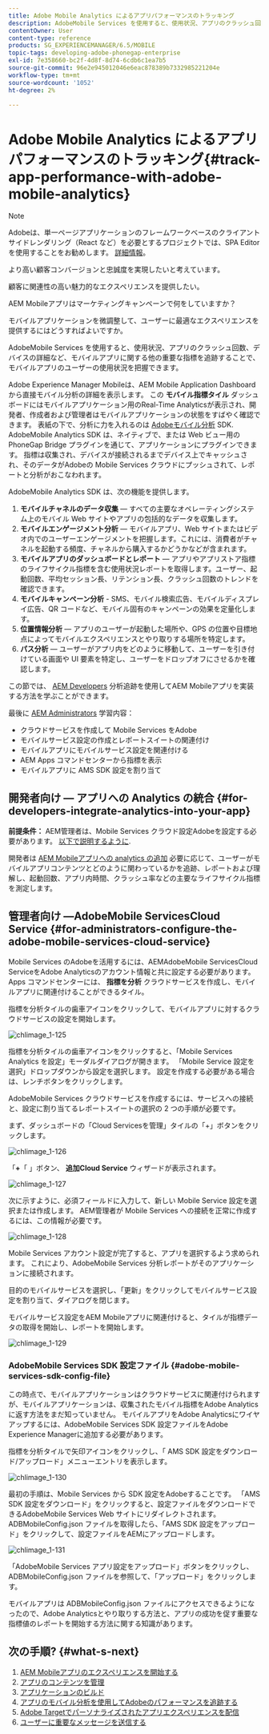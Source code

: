 ```yaml
---
title: Adobe Mobile Analytics によるアプリパフォーマンスのトラッキング
description: AdobeMobile Services を使用すると、使用状況、アプリのクラッシュ回数、デバイスの詳細など、モバイルアプリに関する他の重要な指標を追跡することで、モバイルアプリのユーザーの使用状況を把握できます。 このページでは、この機能について詳しく見ていきます。
contentOwner: User
content-type: reference
products: SG_EXPERIENCEMANAGER/6.5/MOBILE
topic-tags: developing-adobe-phonegap-enterprise
exl-id: 7e358660-bc2f-4d8f-8d74-6cdb6c1ea7b5
source-git-commit: 96e2e945012046e6eac878389b7332985221204e
workflow-type: tm+mt
source-wordcount: '1052'
ht-degree: 2%

---
```


# Adobe Mobile Analytics によるアプリパフォーマンスのトラッキング{#track-app-performance-with-adobe-mobile-analytics}

>[!NOTE]
>
>Adobeは、単一ページアプリケーションのフレームワークベースのクライアントサイドレンダリング（React など）を必要とするプロジェクトでは、SPA Editor を使用することをお勧めします。 [詳細情報](/help/sites-developing/spa-overview.md)。

より高い顧客コンバージョンと忠誠度を実現したいと考えています。

顧客に関連性の高い魅力的なエクスペリエンスを提供したい。

AEM Mobileアプリはマーケティングキャンペーンで何をしていますか？

モバイルアプリケーションを微調整して、ユーザーに最適なエクスペリエンスを提供するにはどうすればよいですか。

AdobeMobile Services を使用すると、使用状況、アプリのクラッシュ回数、デバイスの詳細など、モバイルアプリに関する他の重要な指標を追跡することで、モバイルアプリのユーザーの使用状況を把握できます。

Adobe Experience Manager Mobileは、AEM Mobile Application Dashboard から直接モバイル分析の詳細を表示します。 この **モバイル指標タイル** ダッシュボードにはモバイルアプリケーション用のReal-Time Analyticsが表示され、開発者、作成者および管理者はモバイルアプリケーションの状態をすばやく確認できます。 表紙の下で、分析に力を入れるのは [Adobeモバイル分析](https://business.adobe.com/products/analytics/mobile-marketing.html) SDK. AdobeMobile Analytics SDK は、ネイティブで、または Web ビュー用の PhoneGap Bridge プラグインを通じて、アプリケーションにプラグインできます。 指標は収集され、デバイスが接続されるまでデバイス上でキャッシュされ、そのデータがAdobeの Mobile Services クラウドにプッシュされて、レポートと分析がおこなわれます。

AdobeMobile Analytics SDK は、次の機能を提供します。

1. **モバイルチャネルのデータ収集**  — すべての主要なオペレーティングシステム上のモバイル Web サイトやアプリの包括的なデータを収集します。
1. **モバイルエンゲージメント分析**  — モバイルアプリ、Web サイトまたはビデオ内でのユーザーエンゲージメントを把握します。これには、消費者がチャネルを起動する頻度、チャネルから購入するかどうかなどが含まれます。
1. **モバイルアプリのダッシュボードとレポート**  — アプリやアプリストア指標のライフサイクル指標を含む使用状況レポートを取得します。ユーザー、起動回数、平均セッション長、リテンション長、クラッシュ回数のトレンドを確認できます。
1. **モバイルキャンペーン分析** - SMS、モバイル検索広告、モバイルディスプレイ広告、QR コードなど、モバイル固有のキャンペーンの効果を定量化します。
1. **位置情報分析**  — アプリのユーザーが起動した場所や、GPS の位置や目標地点によってモバイルエクスペリエンスとやり取りする場所を特定します。
1. **パス分析**  — ユーザーがアプリ内をどのように移動して、ユーザーを引き付けている画面や UI 要素を特定し、ユーザーをドロップオフにさせるかを確認します。

この節では、 [AEM Developers](#developers) 分析追跡を使用してAEM Mobileアプリを実装する方法を学ぶことができます。

最後に [AEM Administrators](#administrators) 学習内容：

* クラウドサービスを作成して Mobile Services をAdobe
* モバイルサービス設定の作成とレポートスイートの関連付け
* モバイルアプリにモバイルサービス設定を関連付ける
* AEM Apps コマンドセンターから指標を表示
* モバイルアプリに AMS SDK 設定を割り当て

## 開発者向け — アプリへの Analytics の統合 {#for-developers-integrate-analytics-into-your-app}

**前提条件：** AEM管理者は、Mobile Services クラウド設定Adobeを設定する必要があります。 [以下で説明するように](#amscloudserviceconfig).

開発者は [AEM Mobileアプリへの analytics の追加](/help/mobile/phonegap-add-analytics-to-apps.md) 必要に応じて、ユーザーがモバイルアプリコンテンツとどのように関わっているかを追跡、レポートおよび理解し、起動回数、アプリ内時間、クラッシュ率などの主要なライフサイクル指標を測定します。

## 管理者向け —AdobeMobile ServicesCloud Service {#for-administrators-configure-the-adobe-mobile-services-cloud-service}

Mobile Services のAdobeを活用するには、AEMAdobeMobile ServicesCloud ServiceをAdobe Analyticsのアカウント情報と共に設定する必要があります。 Apps コマンドセンターには、 **指標を分析** クラウドサービスを作成し、モバイルアプリに関連付けることができるタイル。

指標を分析タイルの歯車アイコンをクリックして、モバイルアプリに対するクラウドサービスの設定を開始します。

![chlimage_1-125](assets/chlimage_1-125.png)

指標を分析タイルの歯車アイコンをクリックすると、「Mobile Services Analytics を設定」モーダルダイアログが開きます。 「Mobile Service 設定を選択」ドロップダウンから設定を選択します。 設定を作成する必要がある場合は、レンチボタンをクリックします。

AdobeMobile Services クラウドサービスを作成するには、サービスへの接続と、設定に割り当てるレポートスイートの選択の 2 つの手順が必要です。

まず、ダッシュボードの「Cloud Servicesを管理」タイルの「+」ボタンをクリックします。

![chlimage_1-126](assets/chlimage_1-126.png)

「**+**「 」ボタン、 **追加Cloud Service** ウィザードが表示されます。

![chlimage_1-127](assets/chlimage_1-127.png)

次に示すように、必須フィールドに入力して、新しい Mobile Service 設定を選択または作成します。 AEM管理者が Mobile Services への接続を正常に作成するには、この情報が必要です。

![chlimage_1-128](assets/chlimage_1-128.png)

Mobile Services アカウント設定が完了すると、アプリを選択するよう求められます。 これにより、AdobeMobile Services 分析レポートがそのアプリケーションに接続されます。

目的のモバイルサービスを選択し、「更新」をクリックしてモバイルサービス設定を割り当て、ダイアログを閉じます。

モバイルサービス設定をAEM Mobileアプリに関連付けると、タイルが指標データの取得を開始し、レポートを開始します。

![chlimage_1-129](assets/chlimage_1-129.png)

### AdobeMobile Services SDK 設定ファイル {#adobe-mobile-services-sdk-config-file}

この時点で、モバイルアプリケーションはクラウドサービスに関連付けられますが、モバイルアプリケーションは、収集されたモバイル指標をAdobe Analyticsに返す方法をまだ知っていません。 モバイルアプリをAdobe Analyticsにワイヤアップするには、AdobeMobile Services SDK 設定ファイルをAdobe Experience Managerに追加する必要があります。

指標を分析タイルで矢印アイコンをクリックし、「 AMS SDK 設定をダウンロード/アップロード」メニューエントリを表示します。

![chlimage_1-130](assets/chlimage_1-130.png)

最初の手順は、Mobile Services から SDK 設定をAdobeすることです。 「AMS SDK 設定をダウンロード」をクリックすると、設定ファイルをダウンロードできるAdobeMobile Services Web サイトにリダイレクトされます。 ADBMobileConfig.json ファイルを取得したら、「AMS SDK 設定をアップロード」をクリックして、設定ファイルをAEMにアップロードします。

![chlimage_1-131](assets/chlimage_1-131.png)

「AdobeMobile Services アプリ設定をアップロード」ボタンをクリックし、ADBMobileConfig.json ファイルを参照して、「アップロード」をクリックします。

モバイルアプリは ADBMobileConfig.json ファイルにアクセスできるようになったので、Adobe Analyticsとやり取りする方法と、アプリの成功を促す重要な指標値のレポートを開始する方法に関する知識があります。

## 次の手順? {#what-s-next}

1. [AEM Mobileアプリのエクスペリエンスを開始する](/help/mobile/starting-aem-phonegap-app.md)
1. [アプリのコンテンツを管理](/help/mobile/phonegap-manage-app-content.md)
1. [アプリケーションのビルド](/help/mobile/building-app-mobile-phonegap.md)
1. [アプリのモバイル分析を使用してAdobeのパフォーマンスを追跡する](/help/mobile/phonegap-intro-to-app-analytics.md)
1. [Adobe Targetでパーソナライズされたアプリエクスペリエンスを配信](/help/mobile/phonegap-aem-mobile-content-personalization.md)
1. [ユーザーに重要なメッセージを送信する](/help/mobile/phonegap-push-notifications.md)
